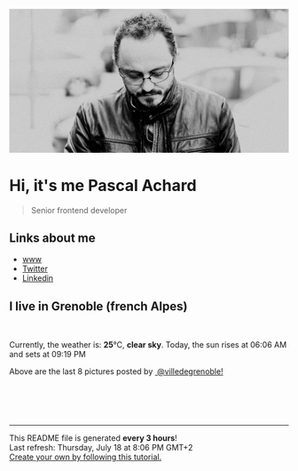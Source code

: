 ![Pascal Achard](./images/photo-pascal-achard.jpg)
# Hi, it's me Pascal Achard
> Senior frontend developer

## Links about me
- [www](https://www.pascal-achard.com)
- [Twitter](https://twitter.com/botmaster)
- [Linkedin](http://www.linkedin.com/in/pascal-achard)


## I live in Grenoble (french Alpes)
<img src="https://openweathermap.org/img/wn/01d@2x.png" alt="">

Currently, the weather is: **25**°C, **clear sky**.
Today, the sun rises at 06:06 AM and sets at 09:19 PM

Above are the last 8 pictures posted by <a href="https://www.instagram.com/villedegrenoble/" target="_blank"><img alt="" src="https://upload.wikimedia.org/wikipedia/commons/thumb/e/e7/Instagram_logo_2016.svg/1024px-Instagram_logo_2016.svg.png" width="20"/> @villedegrenoble!</a>

<p style="display: flex; flex-wrap: wrap; gap: 20px;">
        <img src="https://cdn1.picuki.com/hosted-by-instagram/q/0exhNuNYnjBGZDHIdN5WmL9I2Pk2GAlRNucaS7j0nyZiNxIsbHWB58ltwdev%7C%7CDlyKw1oASyLeDtp4okjU1lTZFp6NU3fTLSBSDpc6amdXYCl1zRi8J9ikrw9JXEWbXCo8cNDCnicKyVHDe0AUq%7C%7Cm6vZNuKyBOTUAyXCUMLQKnmICjtCsCOwlktcf7KG4iF+44ooiMDxN4Gosak8ktdKO52hEWvrxfMh2pqV5CLkJnoE65ezRmCSsTDx6KChBGTOgtYPCwv4uhzWxVxoJ7FX3dv4wAVoZpgeavjAI9IkqhdiDG7w82q4vkIH2bUdBXG9p+kMjxdK0kBzOaWOh2nxZxnmO76mAatACh4%7C%7CdL8aKeu%7C%7CEnQz0W+TzMLxbcH1KU9iTAHuScri1BMoO294JE%7C%7CAThw6K0T+fOYTu+l5DFh4doRfcFq12Rvuknfqc8132gwmthlAJuOSwcJlZx0ZE3ZyhyEB0fCGQU5FqYmfw+BYdHN1%7C%7CYrfMw8bWOL0WHg==.jpeg" alt="" width="200"/>
        <img src="https://cdn1.picuki.com/hosted-by-instagram/q/0exhNuNYnjBGZDHIdN5WmL9I2Pk2GAlRNucaS7j0nyZiNxIsbHWB58ltwdev%7C%7CDlyKw1oASyLeDpg7Y8sVFpUZFp7NEXbQLCBTDtW56uQUoCh1Tdl9pNnnL8zJXcWZ3+s8MRDCnicKyVHDe0AUq%7C%7Cm6vZNuKyBOTUAyXCUMLQKnmICjtCsCOwlktcf7KG4iF+44ooiMDxN4Gosak8ktdKO52hEWvrxfMh2pqV5CLkJnoE65ezRmCSsTDx6LShBGTOgtYPCwt4Bli79WmY52lT%7C%7Cdv4wAVoZqXSClAUw9IkqhdiDG7w82q4vkIH2bUdBXG9p+kMjxdK0kBzOaWOh2nxZxnmO76mAatM8j8XdEcaHeMHunwzaQ+DwMJIYcG1KU9iTAHuScri1BMoO294JE%7C%7CAThw6K0T+Zervl9wViUG1ZlWKpP8VRRcma55mq1iPBs2+rtAIwg9y1fYN%7C%7C3V9To9C4yEB0fCGQU5FqbRKCjhYdHN1%7C%7CYrfMw8bWOL0WHg==.jpeg" alt="" width="200"/>
        <img src="https://cdn1.picuki.com/hosted-by-instagram/q/0exhNuNYnjBGZDHIdN5WmL9I2Pk2GAlRNecaS7j0nyZiNxIsbHWB58ltwdGn%7C%7CDh7IAhgASuRYztl5IMrWF1ZAz17NUPcTrKKSDpU6a2QUe2nvDFn%7C%7CJdil78zLHcfYHev8MIrXWCpNWwSDv5PHL%7C%7Clo7gX5vntaygDpzGMMrVAyQlWotfpUrJy9ZRxt+S4jkja45BsLTNZ5momNkgl7NvWvTVeEaW+NMB166d1RbMCxMkA%7C%7C6nRlSaHEmw+Jj8uRnagtIj+kOYA2BP%7C%7CQ2QS9GeocIAoHhsVr0O8kBM0iKg%7C%7CzoCmOdBM9s9psvDAbkcmfk0tpBdszcPwwmXCYD35j3xz+kP1k6WoUNQQsMXyNvqoWOTH6S2UWuDyH5VjaXIACvjOY37IJdy6EOVot5t+WvdLigjjqSPqJ+PVmix%7C%7CBwpZijDWVJAjFqnL.jpeg" alt="" width="200"/>
        <img src="https://cdn1.picuki.com/hosted-by-instagram/q/0exhNuNYnjBGZDHIdN5WmL9I2Pk2GAlRNecaS7j0nyZiNxIsbHWB58ltwdev%7C%7CDlyKw1oASyLeDtp4oouUlhXZFp6NU3fS72OSzZW762YUYCm0TNu85RinbowKXEXYHSt8MQvOzjYMTIfQeoEH%7C%7Cbx7a8Koru5A2MGo1zRMrBC0GAG4fy3UPI7mslm3ayEv0Pxto0%7C%7CNylL9XkgKQcursrV%7C%7CndbEvL+M4Byp6JzSPkCj9ND1OHtpCa5BTB7Kzc4KD6chYTJnLMPri3JWjgVtk6wZphsJGIIhn2VjS4EqMorjIj%7C%7CFaJciP1opoH2bUcmGW9opUk53cH7niTya2Gq10ZtyGXKn56rQ+YLkpLpC%7C%7CmsTfTN6TvuSoDGOrF9SlQIRa%7C%7CyFgz4bqf7BMtbwcYaWvdGig7lzyeEV5PlhBpCKz5+smedI6hCF+mP6%7C%7CmupyXKpjeIpSB2h%7C%7CicWpJEy3ML5%7C%7Cy82jc9dnmbU54WHmOO%7C%7CAVkLdBDTq3BmsOMabsXHEU=.jpeg" alt="" width="200"/>
        <img src="https://cdn1.picuki.com/hosted-by-instagram/q/0exhNuNYnjBGZDHIdN5WmL9I2Pk2GAlRNecaS7j0nyZiNxIsbHWB58ltwdev%7C%7CDlyKw1oASyLeDtp4oooWVhSZFp6NU3fSbyLSDpc6aWQUYCj0DRu9pZknbc0KXUeZn6s%7C%7CscvOzjYMTIfQeoEH%7C%7Cbx7a8Koru5A2MEoyX9auctwCIPuM23TKNy2JAtrKSLl0SxptV%7C%7CIjNLvG0jJ00m7NPfvnw1UvfPMc9g+PAnH%7C%7CEzhMQ65OftxiSLQkp%7C%7CImdTRmm+i9zKsfgEoiK7JBoivWSjSvQaAH1PggWsljcQk61oi4agadogjLgxtp%7C%7CUTWUPWlNgog0zvY6Mjw75QTCG63oC7FTQ1Z6rea0IvJ7oCOTYBv+snwWOPPzdF7kbEC9JD%7C%7CSLAw%7C%7CjAcySOPlOxKIaT69K8GmS1FOKQ57B2ypfMhJApgKsAIpcbvOk1P22pl3pjQWbt0E0lZHtLep5n3wMpYOy5wVEanXCWJBNaGGCjw==.jpeg" alt="" width="200"/>
        <img src="https://cdn1.picuki.com/hosted-by-instagram/q/0exhNuNYnjBGZDHIdN5WmL9I2Pk2GAlRNecaS7j0nyZiNxIsbHWB58ltwdGn%7C%7CDh7IAhgASuRYztl5I8jUVxXCD17OUXdS7eLSj9T7qidUemhvD1h95dolL83KHcXY3Kq98opVgmYdSgIGaYDG7uo%7C%7CesJ+vrucjMBpi2XMLQT9zJBpY6uSKVKz8B1pJ2Jg3Tt%7C%7C9k4Ki5e82wzJURmpNHNpW5HDbr2PM86o6N0QrlChMIRrdDgmBq7EHl3Kj8vUQ+RubTOl+1elAzeezo96kqAH74KeEcwl1KdgDkLhthojYGvaaxC6K874bf1bUcmfipopBYzx9no0SzFNTD54GJr4FPkwKuDINQlrJH9aMmHAILA4nLaVr7KQ6JcWmIVMu70eA%7C%7CfIsehBclQkIwJE%7C%7C0TgQjs1VHpI5Gy4x1yOyZDh2nTDsElF6s=.jpeg" alt="" width="200"/>
        <img src="https://cdn1.picuki.com/hosted-by-instagram/q/0exhNuNYnjBGZDHIdN5WmL9I2Pk2GAlRNecaS7j0nyZiNxIsbHWB58ltwdGn%7C%7CDh7IAhgASuRYztl5I8iWVtWDz17OUHYTbWISz1R5q2RVe6rvDNn9JJknLgwLnMXZ3em98UtVm+pNWwSDv5PHL%7C%7Clo7gX5vnvbCgAojOMMbBCyQlWotfpUrJy9ZRxt+S4jkja45BsLTNZ5momNkgl7NvWvTVeEaW+NMB166d1RbMCxMkA%7C%7C6nRlSaHEmw+Jj8uQHagtIj+kOYA2AfvfBAc%7C%7CVWRaa4OHhsVr0O8kiliga0kzoCmOdBM9s9psvDAbkcmfk0tpBdszcPwwmXCYD35j3xz+kPR6LiDUfF%7C%7CtYf3AaORe8nI2XToe7jtBYxDeF8lF96HQHPFAcXuF8Bbs55IWvdLigjjqSPkIOGmmix%7C%7CBwpZijDWVJAjFqnL.jpeg" alt="" width="200"/>
        <img src="https://cdn1.picuki.com/hosted-by-instagram/q/0exhNuNYnjBGZDHIdN5WmL9I2Pk2GAlRNucaS7j0nyZiNxIsbHWB58ltwdev%7C%7CDlyKw1oASyLeDtp4ogsWF1WZFp6NULWQLOBTT1R6qudUoCg1DZn9pNhnb48JHIdZ3Cp8cYlOzjYMTIfQeoEH%7C%7Cbx7a8Koru5A2MEoyX9auctwCIPuM23TKNy2JAtrKSLl0SxptZ%7C%7CIjNLvG0jJ00m7NPfvnw1UvfPMc9g+PAnFvEzhMQ65OftxnCOJGk4U2xoDxGUi9zKsfgEoC%7C%7C6JWcqvWSjSvQaAH1PggWsljcQk61oi4agadogjLgxtp%7C%7CUTWUPWlNgog0zvY6MgAz5STOExUQC7nrm256VeeQIkrjqCOTYBv+snwWOPPzdF7kbEC9JD%7C%7CSLAw%7C%7CjAcyXFONbmYB9Nqhd31CQ5Ai1JKDDiEVpVWNdjhOfC79jccy67vaF107yj3CokUE0lZHtLep5nnh7poOy5wVEanXCWJBNaGGCjw==.jpeg" alt="" width="200"/>
</p>

------------
<p>This README file is generated <b>every 3 hours</b>!
    <br />Last refresh: Thursday, July 18 at 8:06 PM GMT+2
    <br /><a href="https://medium.com/@th.guibert/how-to-create-a-self-updating-readme-md-for-your-github-profile-f8b05744ca91">Create your own by following this tutorial.</a>
</p>
<p><a href="https://github.com/botmaster/botmaster/actions/workflows/main.yaml"><img alt="" src="https://github.com/botmaster/botmaster/actions/workflows/main.yaml/badge.svg" /></a></p>

